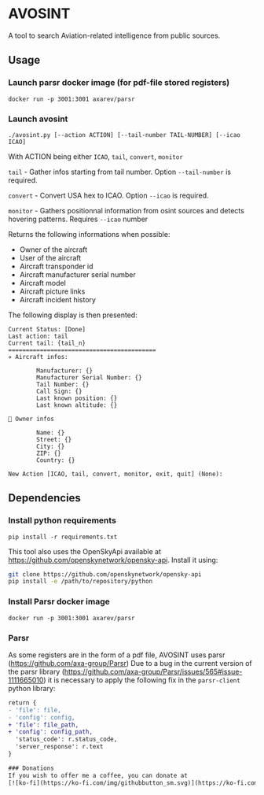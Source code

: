# AVOSINT
A tool to search Aviation-related intelligence from public sources.

## Usage
### Launch parsr docker image (for pdf-file stored registers)
`docker run -p 3001:3001 axarev/parsr`

### Launch avosint
`./avosint.py [--action ACTION] [--tail-number TAIL-NUMBER] [--icao ICAO]`

With ACTION being either `ICAO`, `tail`, `convert`, `monitor`

`tail` - Gather infos starting from tail number. Option `--tail-number` is required.

`convert` - Convert USA hex to ICAO. Option `--icao` is required.

`monitor` - Gathers positionnal information from osint sources and detects hovering patterns. Requires `--icao` number 

Returns the following informations when possible:
* Owner of the aircraft
* User of the aircraft
* Aircraft transponder id
* Aircraft manufacturer serial number
* Aircraft model
* Aircraft picture links
* Aircraft incident history

The following display is then presented:
```==========================================
Current Status: [Done]
Last action: tail
Current tail: {tail_n}
==========================================
✈️ Aircraft infos:

        Manufacturer: {}
        Manufacturer Serial Number: {}
        Tail Number: {}
        Call Sign: {}
        Last known position: {}
        Last known altitude: {}
        
🧍 Owner infos

        Name: {} 
        Street: {}   
        City: {} 
        ZIP: {}
        Country: {}
            
New Action [ICAO, tail, convert, monitor, exit, quit] (None):
```

## Dependencies
### Install python requirements
`pip install -r requirements.txt`

This tool also uses the OpenSkyApi available at https://github.com/openskynetwork/opensky-api. Install it using:
```bash
git clone https://github.com/openskynetwork/opensky-api 
pip install -e /path/to/repository/python
```
### Install Parsr docker image
`docker run -p 3001:3001 axarev/parsr`
### Parsr 
As some registers are in the form of a pdf file, AVOSINT uses parsr (https://github.com/axa-group/Parsr)
Due to a bug in the current version of the parsr library (https://github.com/axa-group/Parsr/issues/565#issue-1111665010) it is necessary to apply the following fix in the `parsr-client` python library:


```diff
return {
- 'file': file,
- 'config': config,
+ 'file': file_path,
+ 'config': config_path,
  'status_code': r.status_code,
  'server_response': r.text
}

### Donations
If you wish to offer me a coffee, you can donate at 
[![ko-fi](https://ko-fi.com/img/githubbutton_sm.svg)](https://ko-fi.com/K3K4BO91O)
